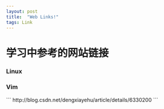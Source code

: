 ```yaml
---
layout: post
title:  "Web Links!"
tags: Link
---
```


# 学习中参考的网站链接

### Linux
<h3>Vim</h3>
```
http://blog.csdn.net/dengxiayehu/article/details/6330200
```
